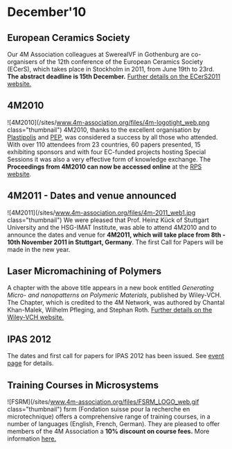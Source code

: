 # December'10

<!--break-->
## European Ceramics Society

Our 4M Association colleagues at SwereaIVF in Gothenburg are co-organisers of the 12th conference of the European Ceramics Society (ECerS), which takes place in Stockholm in 2011, from June 19th to 23rd. **The abstract deadline is 15th December.** [Further details on the ECerS2011 website.](http://www.ecers2011.se/)
  
## 4M2010


![4M2010](/sites/www.4m-association.org/files/4m-logotight_web.png class="thumbnail")
4M2010, thanks to the excellent organisation by [Plastipolis](http://www.plastipolis.fr/index.php?lg=gb) and [PEP](http://www.poleplasturgie.net/), was considered a success by all those who attended. With over 110 attendees from 23 countries, 60 papers presented, 15 exhibiting sponsors and with four EC-funded projects hosting Special Sessions it was also a very effective form of knowledge exchange. The **Proceedings from 4M2010 can now be accessed online** at the [RPS website](http://rpsonline.com.sg/proceedings/9789810865559.html).    
  
## 4M2011 - Dates and venue announced


![4M2011](/sites/www.4m-association.org/files/4m-2011_web1.jpg class="thumbnail")
We were pleased that Prof. Heinz Kück of Stuttgart University and the HSG-IMAT Institute, was able to attend 4M2010 and to announce the dates and venue for **4M2011, which will take place from 8th - 10th November 2011 in Stuttgart, Germany**. The first Call for Papers will be made in the new year.   
 
## Laser Micromachining of Polymers

A chapter with the above title appears in a new book entitled <em>Generating Micro- and nanopatterns on Polymeric Materials</em>, published by Wiley-VCH. The Chapter, which is credited to the 4M Network, was authored by Chantal Khan-Malek, Wilhelm Pfleging, and Stephan Roth. [Further details on the Wiley-VCH website.](http://www.wiley-vch.de/publish/en/books/bySubjectPY00/ISBN3-527-32508-5/?sID=no2kfn9tf5b35dl8rc16bnhm43)  
  
## IPAS 2012

The dates and first call for papers for IPAS 2012 has been issued. See [event page](/event/IPAS2012) for details.
  
## Training Courses in Microsystems

![FSRM](/sites/www.4m-association.org/files/FSRM_LOGO_web.gif class="thumbnail")
fsrm (Fondation suisse pour la recherche en microtechnique) offers a comprehensive range of training courses, in a number of languages (English, French, German). They are pleased to offer members of the 4M Association a <b>10% discount on course fees.</b> More information [here.](/content/fsrm-training-courses)